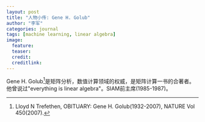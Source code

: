 ```yaml
---
layout: post
title: "人物小传: Gene H. Golub"
author: "李军"
categories: journal
tags: [machine learning, linear algebra]
image:
  feature: 
  teaser: 
  credit:
  creditlink:
---
```


Gene H. Golub[^1]是矩阵分析，数值计算领域的权威，是矩阵计算一书的合著者。他曾说过"everything is linear algebra"。SIAM前主席(1985-1987)。

[^1]: Lloyd N Trefethen, OBITUARY: Gene H. Golub(1932-2007), NATURE Vol 450(2007).